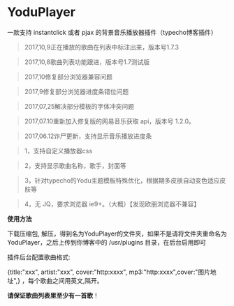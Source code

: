 # YoduPlayer

一款支持 instantclick 或者 pjax 的背景音乐播放器插件（typecho博客插件）

> 2017,10,9正在播放的歌曲在列表中标注出来，版本号1.7.3

> 2017,10,8歌曲列表功能跟进，版本号1.7测试版

> 2017,10修复部分浏览器兼容问题

> 2017,9修复部分浏览器进度条错位问题

> 2017,07,25解决部分模板的字体冲突问题

> 2017,07.10重新加入修复版的网易音乐获取 api，版本号 1.2.0。

> 2017,06.12诈尸更新，支持显示音乐播放进度条

> 1，支持自定义播放器css

> 2，支持显示歌曲名称，歌手，封面等

> 3，针对typecho的Yodu主题模板特殊优化，根据期多皮肤自动变色适应皮肤等

> 4，无 JQ，要求浏览器 ie9+。（大概）【发现欧朋浏览器不兼容】

**使用方法**

下载压缩包, 解压，得到名为YoduPlayer的文件夹，如果不是请将文件夹重命名为YoduPlayer，之后上传到你博客中的 /usr/plugins 目录，在后台启用即可

插件后台配置歌曲格式: 

{title:"xxx", artist:"xxx", cover:"http:xxxx", mp3:"http:xxxx",cover:"图片地址",} ，每个歌曲之间用英文,隔开。

**请保证歌曲列表里至少有一首歌**！

